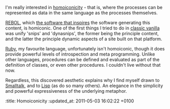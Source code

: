 I'm really interested in [homoiconicity][] - that is, where the processes can be represented as data in the same language as the processes themselves. 

[REBOL][], which [the software that inspires][vanillasite] the software generating this content, is homiconic. One of the first things I tried to do in [classic vanilla][vanillasite] was unify 'snips' and 'dynasnips', the former being the principle content, and the latter the principle dynamic aspects of a site built on that platform.

[Ruby][], my favourite language, unfortunately isn't homoiconic, though it does provide powerful levels of introspection and meta programming. Unlike other languages, procedures can be defined and evaluated as part of the definition of classes, or even other procedures. I couldn't live without that now.

Regardless, this discovered aesthetic explains why I find myself drawn to [Smalltalk][], and to [Lisp][] (as do so many others). An elegance in the simplicity and powerful expressiveness of the underlying metaphor.


[homoiconicity]: http://en.wikipedia.org/wiki/Homoiconicity
[REBOL]: http://www.rebol.com/
[Ruby]: http://ruby-lang.org
[Smalltalk]: http://en.wikipedia.org/wiki/Smalltalk
[Lisp]: http://en.wikipedia.org/wiki/Lisp_(programming_language)
[vanillasite]: http://vanillasite.at

:title: Homoiconicity
:updated_at: 2011-05-03 16:02:22 +0100
